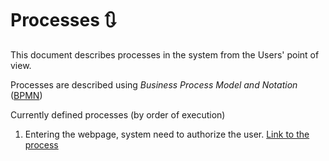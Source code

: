 # Processes 🔃

This document describes processes in the system from the Users' point of view.

Processes are described using _Business Process Model and Notation_ ([BPMN](https://en.wikipedia.org/wiki/BPMN))

Currently defined processes (by order of execution)

1. Entering the webpage, system need to authorize the user. [Link to the process](./01_Sign-in.md)
